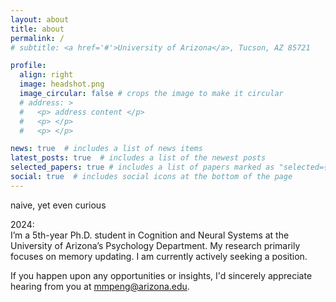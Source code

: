 ```yaml
---
layout: about
title: about
permalink: /
# subtitle: <a href='#'>University of Arizona</a>, Tucson, AZ 85721  

profile:
  align: right
  image: headshot.png
  image_circular: false # crops the image to make it circular
  # address: >
  #   <p> address content </p>
  #   <p> </p>
  #   <p> </p>

news: true  # includes a list of news items
latest_posts: true  # includes a list of the newest posts
selected_papers: true # includes a list of papers marked as "selected={true}"
social: true  # includes social icons at the bottom of the page
---
```


naive, yet even curious
   




2024:   
I’m a 5th-year Ph.D. student in Cognition and Neural Systems at the University of Arizona’s Psychology Department. My research primarily focuses on memory updating. I am currently actively seeking a position. 

If you happen upon any opportunities or insights, I'd sincerely appreciate hearing from you at mmpeng@arizona.edu.
